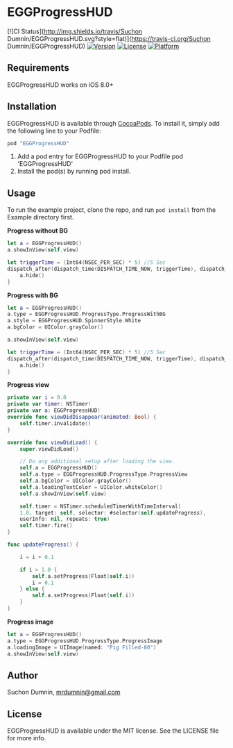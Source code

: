# EGGProgressHUD

[![CI Status](http://img.shields.io/travis/Suchon Dumnin/EGGProgressHUD.svg?style=flat)](https://travis-ci.org/Suchon Dumnin/EGGProgressHUD)
[![Version](https://img.shields.io/cocoapods/v/EGGProgressHUD.svg?style=flat)](http://cocoapods.org/pods/EGGProgressHUD)
[![License](https://img.shields.io/cocoapods/l/EGGProgressHUD.svg?style=flat)](http://cocoapods.org/pods/EGGProgressHUD)
[![Platform](https://img.shields.io/cocoapods/p/EGGProgressHUD.svg?style=flat)](http://cocoapods.org/pods/EGGProgressHUD)


## Requirements
EGGProgressHUD works on iOS 8.0+

## Installation

EGGProgressHUD is available through [CocoaPods](http://cocoapods.org). To install
it, simply add the following line to your Podfile:

```ruby
pod "EGGProgressHUD"
```

1. Add a pod entry for EGGProgressHUD to your Podfile pod 'EGGProgressHUD'
2. Install the pod(s) by running pod install.

## Usage
To run the example project, clone the repo, and run `pod install` from the Example directory first.

**Progress without BG**
```swift
let a = EGGProgressHUD()
a.showInView(self.view)

let triggerTime = (Int64(NSEC_PER_SEC) * 5) //5 Sec
dispatch_after(dispatch_time(DISPATCH_TIME_NOW, triggerTime), dispatch_get_main_queue()) {
    a.hide()
}
```

**Progress with BG**
```swift
let a = EGGProgressHUD()
a.type = EGGProgressHUD.ProgressType.ProgressWithBG
a.style = EGGProgressHUD.SpinnerStyle.White
a.bgColor = UIColor.grayColor()

a.showInView(self.view)

let triggerTime = (Int64(NSEC_PER_SEC) * 5) //5 Sec
dispatch_after(dispatch_time(DISPATCH_TIME_NOW, triggerTime), dispatch_get_main_queue()) {
    a.hide()
}
```

**Progress view**
```swift
private var i = 0.0
private var timer: NSTimer!
private var a: EGGProgressHUD!
override func viewDidDisappear(animated: Bool) {
    self.timer.invalidate()
}

override func viewDidLoad() {
    super.viewDidLoad()

    // Do any additional setup after loading the view.
    self.a = EGGProgressHUD()
    self.a.type = EGGProgressHUD.ProgressType.ProgressView
    self.a.bgColor = UIColor.grayColor()
    self.a.loadingTextColor = UIColor.whiteColor()
    self.a.showInView(self.view)

    self.timer = NSTimer.scheduledTimerWithTimeInterval(
    1.0, target: self, selector: #selector(self.updateProgress),
    userInfo: nil, repeats: true)
    self.timer.fire()
}

func updateProgress() {

    i = i + 0.1

    if i > 1.0 {
        self.a.setProgress(Float(self.i))
        i = 0.1
    } else {
        self.a.setProgress(Float(self.i))
    }
}
```

**Progress image**
```swift
let a = EGGProgressHUD()
a.type = EGGProgressHUD.ProgressType.ProgressImage
a.loadingImage = UIImage(named: "Pig Filled-80")
a.showInView(self.view)
```

## Author

Suchon Dumnin, mrdumnin@gmail.com

## License

EGGProgressHUD is available under the MIT license. See the LICENSE file for more info.
